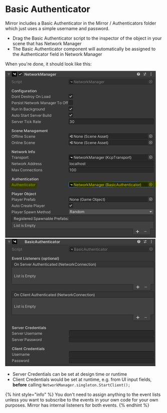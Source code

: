 # Basic Authenticator

Mirror includes a Basic Authenticator in the Mirror / Authenticators folder which just uses a simple username and password.

* Drag the Basic Authenticator script to the inspector of the object in your scene that has Network Manager
* The Basic Authenticator component will automatically be assigned to the Authenticator field in Network Manager

When you're done, it should look like this:

<div align="left">

<img src="../../../.gitbook/assets/image (101).png" alt="Network Manager with Basic Authenticator assigned">

</div>

<div align="left">

<img src="../../../.gitbook/assets/image (54).png" alt="Basic Authenticator">

</div>

* Server Credentials can be set at design time or runtime
* Client Credentials would be set at runtime, e.g. from UI input fields, **before** calling `NetworkManager.singleton.StartClient();`

{% hint style="info" %}
You don't need to assign anything to the event lists unless you want to subscribe to the events in your own code for your own purposes. Mirror has internal listeners for both events.
{% endhint %}
